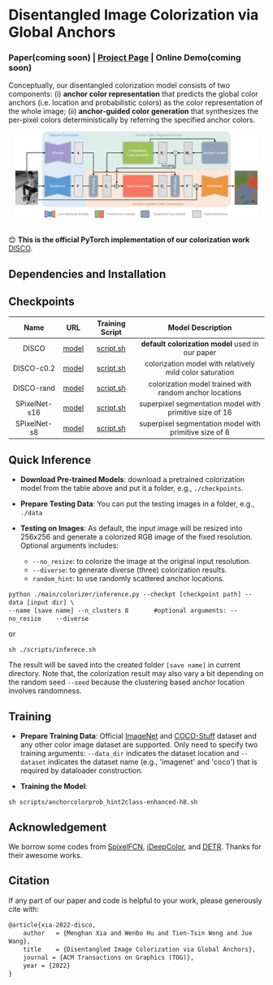# Disentangled Image Colorization via Global Anchors

### Paper(coming soon) | [Project Page](https://menghanxia.github.io/projects/disco.html) | Online Demo(coming soon)

Conceptually, our disentangled colorization model consists of two components: (i) **anchor color representation** that predicts the global color anchors (i.e. location and probabilistic colors) as the color representation of the whole image; (ii) **anchor-guided color generation** that synthesizes the per-pixel colors deterministically by referring the specified anchor colors.

<div align="center">
	<img src="asserts/network.png" width="95%">
</div>

<br>

:blush: **This is the official PyTorch implementation of our colorization work** [DISCO](https://menghanxia.github.io/projects/disco.html).

## Dependencies and Installation


## Checkpoints
| Name |   URL  | Training Script | Model Description |
| :----: | :----: | :----: | :----: |
| DISCO 	 | [model](xxx) | [script.sh](./scripts/anchorcolorprob_hint2class-enhanced-h8.sh) | **default colorization model** used in our paper |
| DISCO-c0.2 | [model](https://drive.google.com/file/d/1jGDOfMq4mpYe6KCc0MtuiFwdEJ7_Hcc-/view?usp=sharing) | [script.sh](./scripts/anchorcolorprob_hint2class-enhanced-h8-c0.2.sh) | colorization model with relatively mild color saturation |
| DISCO-rand | [model](https://drive.google.com/file/d/1GLLowR-0eK2U4RAHijoizEyKd5ny10OI/view?usp=sharing) | [script.sh](./scripts/anchorcolorprob_hint2class-enhanced-rand.sh) | colorization model trained with random anchor locations |
| SPixelNet-s16 | [model](https://drive.google.com/file/d/1sLIqur7Hxan8PhW0n8kd7vzNEuIXAEdI/view?usp=sharing) | [script.sh](./scripts/spixelseg_ab16-imagenet.sh) | superpixel segmentation model with primitive size of 16 |
| SPixelNet-s8 | [model](https://drive.google.com/file/d/1pZK01Si_ufyAbLiLkugA_KY5z6NFnnET/view?usp=sharing) | [script.sh](./scripts/spixelseg_ab8-imagenet.sh) | superpixel segmentation model with primitive size of 8 |


## Quick Inference

- **Download Pre-trained Models**: download a pretrained colorization model from the table above and put it a folder, e.g., `./checkpoints`.

- **Prepare Testing Data**: You can put the testing images in a folder, e.g., `./data`

- **Testing on Images**: As default, the input image will be resized into 256x256 and generate a colorized RGB image of the fixed resolution. Optional arguments includes:
	- `--no_resize`: to colorize the image at the original input resolution.
    - `--diverse`: to generate diverse (three) colorization results.
	- `random_hint`: to use randomly scattered anchor locations.
```
python ./main/colorizer/inference.py --checkpt [checkpoint path] --data [input dir] \
--name [save name] --n_clusters 8		#optional arguments: --no_resize	--diverse	
```
or
```
sh ./scripts/inferece.sh
```
The result will be saved into the created folder `[save name]` in current directory.
Note that, the colorization result may also vary a bit depending on the random seed `--seed` because the clustering based anchor location involves randomness.


## Training

- **Prepare Training Data**: Official [ImageNet]() and [COCO-Stuff]() dataset and any other color image dataset are supported. Only need to specify two training arguments: `--data_dir` indicates the dataset location and  `--dataset` indicates the dataset name (e.g., 'imagenet' and 'coco') that is required by dataloader construction.

- **Training the Model**:
```
sh scripts/anchorcolorprob_hint2class-enhanced-h8.sh
```


## Acknowledgement
We borrow some codes from [SpixelFCN](https://github.com/fuy34/superpixel_fcn), [iDeepColor](https://github.com/richzhang/colorization-pytorch), and [DETR](https://github.com/facebookresearch/detr). Thanks for their awesome works.


## Citation
If any part of our paper and code is helpful to your work, please generously cite with:
```
@article{xia-2022-disco,
	author   = {Menghan Xia and Wenbo Hu and Tien-Tsin Wong and Jue Wang},
	title    = {Disentangled Image Colorization via Global Anchors},
	journal = {ACM Transactions on Graphics (TOG)},
	year = {2022}
}
```